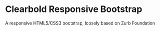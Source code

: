 Clearbold Responsive Bootstrap
====================

A responsive HTML5/CSS3 bootstrap, loosely based on Zurb Foundation